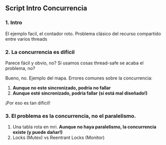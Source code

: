 ## Script Intro Concurrencia

### 1. Intro

El ejemplo facil, el contador roto. Problema clásico del recurso compartido entre varios threads

### 2. La concurrencia es difícil

Parece fácil y obvio, no? Si usamos cosas thread-safe se acaba el problema, no?

Bueno, no. Ejemplo del mapa. Errores comunes sobre la concurrencia: 
  1. **Aunque no este sincronizado, podría no fallar**
  2. **Aunque esté sincronizado, podría fallar (si está mal diseñado!)**

¡Por eso es tan díficil!  

### 3. El problema es la concurrencia, no el paralelismo. 
  
  1. Una tabla rota en mri. **Aunque no haya paralelismo, la concurrencia existe (y puede dañar!)**
  2. Locks (Mutex) vs Reentrant Locks (Monitor)
